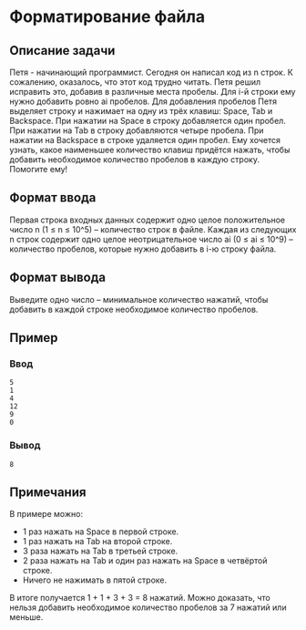 # Форматирование файла

## Описание задачи
Петя - начинающий программист. Сегодня он написал код из n строк. К сожалению, оказалось, что этот код трудно читать. Петя решил исправить это, добавив в различные места пробелы. Для i-й строки ему нужно добавить ровно ai пробелов. Для добавления пробелов Петя выделяет строку и нажимает на одну из трёх клавиш: Space, Tab и Backspace. При нажатии на Space в строку добавляется один пробел. При нажатии на Tab в строку добавляются четыре пробела. При нажатии на Backspace в строке удаляется один пробел. Ему хочется узнать, какое наименьшее количество клавиш придётся нажать, чтобы добавить необходимое количество пробелов в каждую строку. Помогите ему!

## Формат ввода
Первая строка входных данных содержит одно целое положительное число n (1 ≤ n ≤ 10^5) – количество строк в файле. Каждая из следующих n строк содержит одно целое неотрицательное число ai (0 ≤ ai ≤ 10^9) – количество пробелов, которые нужно добавить в i-ю строку файла.

## Формат вывода
Выведите одно число – минимальное количество нажатий, чтобы добавить в каждой строке необходимое количество пробелов.

## Пример
### Ввод
```
5
1
4
12
9
0
```

### Вывод
```
8
```

## Примечания
В примере можно:
- 1 раз нажать на Space в первой строке.
- 1 раз нажать на Tab на второй строке.
- 3 раза нажать на Tab в третьей строке.
- 2 раза нажать на Tab и один раз нажать на Space в четвёртой строке.
- Ничего не нажимать в пятой строке.

В итоге получается 1 + 1 + 3 + 3 = 8 нажатий. Можно доказать, что нельзя добавить необходимое количество пробелов за 7 нажатий или меньше.
